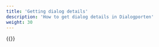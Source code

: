 ```yaml
---
title: 'Getting dialog details'
description: 'How to get dialog details in Dialogporten'
weight: 30
---
```


{{<children />}}
